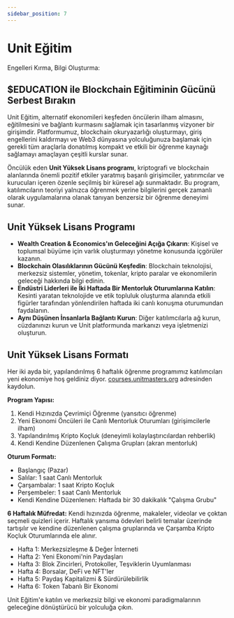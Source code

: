 ```yaml
---
sidebar_position: 7
---
```


# Unit Eğitim

Engelleri Kırma, Bilgi Oluşturma:

## $EDUCATION ile Blockchain Eğitiminin Gücünü Serbest Bırakın

Unit Eğitim, alternatif ekonomileri keşfeden öncülerin ilham almasını, eğitilmesini ve bağlantı kurmasını sağlamak için tasarlanmış vizyoner bir girişimdir. Platformumuz, blockchain okuryazarlığı oluşturmayı, giriş engellerini kaldırmayı ve Web3 dünyasına yolculuğunuza başlamak için gerekli tüm araçlarla donatılmış kompakt ve etkili bir öğrenme kaynağı sağlamayı amaçlayan çeşitli kurslar sunar.

Öncülük eden **Unit Yüksek Lisans programı**, kriptografi ve blockchain alanlarında önemli pozitif etkiler yaratmış başarılı girişimciler, yatırımcılar ve kurucuları içeren özenle seçilmiş bir küresel ağı sunmaktadır. Bu program, katılımcıların teoriyi yalnızca öğrenmek yerine bilgilerini gerçek zamanlı olarak uygulamalarına olanak tanıyan benzersiz bir öğrenme deneyimi sunar.

## Unit Yüksek Lisans Programı

- **Wealth Creation & Economics'ın Geleceğini Açığa Çıkarın**: Kişisel ve toplumsal büyüme için varlık oluşturmayı yönetme konusunda içgörüler kazanın.
- **Blockchain Olasılıklarının Gücünü Keşfedin**: Blockchain teknolojisi, merkezsiz sistemler, yönetim, tokenlar, kripto paralar ve ekonomilerin geleceği hakkında bilgi edinin.
- **Endüstri Liderleri ile İki Haftada Bir Mentorluk Oturumlarına Katılın**: Kesinti yaratan teknolojide ve etik topluluk oluşturma alanında etkili figürler tarafından yönlendirilen haftada iki canlı konuşma oturumundan faydalanın.
- **Aynı Düşünen İnsanlarla Bağlantı Kurun**: Diğer katılımcılarla ağ kurun, cüzdanınızı kurun ve Unit platformunda markanızı veya işletmenizi oluşturun.

## Unit Yüksek Lisans Formatı

Her iki ayda bir, yapılandırılmış 6 haftalık öğrenme programımız katılımcıları yeni ekonomiye hoş geldiniz diyor. [courses.unitmasters.org](https://courses.unitmasters.org) adresinden kaydolun.

**Program Yapısı:**

1. Kendi Hızınızda Çevrimiçi Öğrenme (yansıtıcı öğrenme)
2. Yeni Ekonomi Öncüleri ile Canlı Mentorluk Oturumları (girişimcilerle ilham)
3. Yapılandırılmış Kripto Koçluk (deneyimli kolaylaştırıcılardan rehberlik)
4. Kendi Kendine Düzenlenen Çalışma Grupları (akran mentorluk)

**Oturum Formatı:**

- Başlangıç (Pazar)
- Salılar: 1 saat Canlı Mentorluk
- Çarşambalar: 1 saat Kripto Koçluk
- Perşembeler: 1 saat Canlı Mentorluk
- Kendi Kendine Düzenlenen: Haftada bir 30 dakikalık "Çalışma Grubu"

**6 Haftalık Müfredat:**
Kendi hızınızda öğrenme, makaleler, videolar ve çoktan seçmeli quizleri içerir. Haftalık yansıma ödevleri belirli temalar üzerinde tartışılır ve kendine düzenlenen çalışma gruplarında ve Çarşamba Kripto Koçluk Oturumlarında ele alınır.

- Hafta 1: Merkezsizleşme & Değer İnterneti
- Hafta 2: Yeni Ekonomi'nin Paydaşları
- Hafta 3: Blok Zincirleri, Protokoller, Teşviklerin Uyumlanması
- Hafta 4: Borsalar, DeFi ve NFT'ler
- Hafta 5: Paydaş Kapitalizmi & Sürdürülebilirlik
- Hafta 6: Token Tabanlı Bir Ekonomi

Unit Eğitim'e katılın ve merkezsiz bilgi ve ekonomi paradigmalarının geleceğine dönüştürücü bir yolculuğa çıkın.
